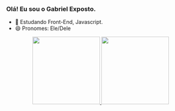 ### Olá! Eu sou o Gabriel Exposto.

- 🌱 Estudando Front-End, Javascript.
- 😄 Pronomes: Ele/Dele

<div align="center">
  <a href="thttps://github.com/SUPerchokki">
  <img height="180em" src="https://github-readme-stats.vercel.app/api?username=SUPerchokki&show_icons=true&theme=onedark&include_all_commits=true&count_private=true"/>
  <img height="180em" src="https://github-readme-stats.vercel.app/api/top-langs/?username=SUPerchokki&layout=compact&langs_count=7&theme=onedark"/>
</div>

